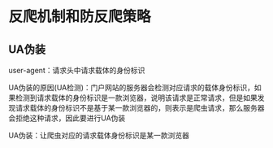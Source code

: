 # 反爬机制和防反爬策略

## UA伪装

user-agent：请求头中请求载体的身份标识

UA伪装的原因(UA检测)：门户网站的服务器会检测对应请求的载体身份标识，如果检测到请求载体的身份标识是一款浏览器，说明该请求是正常请求，但是如果发现请求载体的身份标识不是基于某一款浏览器的，则表示是爬虫请求，那么服务器会拒绝这种请求，因此要进行UA伪装

UA伪装：让爬虫对应的请求载体身份标识是某一款浏览器